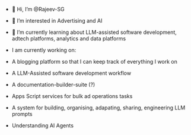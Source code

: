 - 👋 Hi, I’m @Rajeev-SG
- 👀 I’m interested in Advertising and AI
- 🌱 I’m currently learning about LLM-assisted software development, adtech platforms, analytics and data platforms

- I am currently working on:
-   A blogging platform so that I can keep track of everything I work on
  -   A LLM-Assisted software development workflow
  -   A documentation-builder-suite (?)
  -   Apps Script services for bulk ad operations tasks
  -   A system for building, organising, adapating, sharing, engineering LLM prompts
  -   Understanding AI Agents

<!---
Rajeev-SG/Rajeev-SG is a ✨ special ✨ repository because its `README.md` (this file) appears on your GitHub profile.
You can click the Preview link to take a look at your changes.
--->
